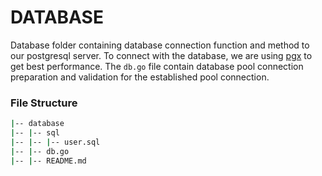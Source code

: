 # DATABASE

Database folder containing database connection function and method to our postgresql server. To connect with the database, we are using [pgx][1] to get best performance. The `db.go` file contain database pool connection preparation and validation for the established pool connection.

### File Structure
```bash
|-- database
|-- |-- sql
|-- |-- |-- user.sql
|-- |-- db.go
|-- |-- README.md
```

[1]:https://github.com/jackc/pgx
